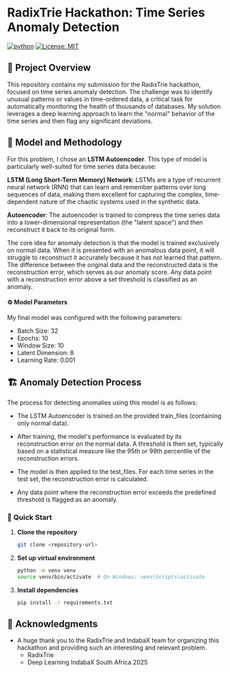 
# RadixTrie Hackathon: Time Series Anomaly Detection
[![python](https://img.shields.io/badge/Python-3.9-3776AB.svg?style=flat&logo=python&logoColor=white)](https://www.python.org)
[![License: MIT](https://img.shields.io/badge/License-MIT-yellow.svg)](LICENSE)

## 🚀 Project Overview
This repository contains my submission for the RadixTrie hackathon, focused on time series anomaly detection. The challenge was to identify unusual patterns or values in time-ordered data, a critical task for automatically monitoring the health of thousands of databases. My solution leverages a deep learning approach to learn the "normal" behavior of the time series and then flag any significant deviations.

## 🔧  Model and Methodology
For this problem, I chose an **LSTM Autoencoder**. This type of model is particularly well-suited for time series data because:

**LSTM (Long Short-Term Memory) Network**: LSTMs are a type of recurrent neural network (RNN) that can learn and remember patterns over long sequences of data, making them excellent for capturing the complex, time-dependent nature of the chaotic systems used in the synthetic data.

**Autoencoder**: The autoencoder is trained to compress the time series data into a lower-dimensional representation (the "latent space") and then reconstruct it back to its original form.

The core idea for anomaly detection is that the model is trained exclusively on normal data. When it is presented with an anomalous data point, it will struggle to reconstruct it accurately because it has not learned that pattern. The difference between the original data and the reconstructed data is the reconstruction error, which serves as our anomaly score. Any data point with a reconstruction error above a set threshold is classified as an anomaly.

#### ⚙️  Model Parameters
My final model was configured with the following parameters:

- Batch Size: 32
- Epochs: 10
- Window Size: 10
- Latent Dimension: 8
- Learning Rate: 0.001

## 🏗️ Anomaly Detection Process

The process for detecting anomalies using this model is as follows:

- The LSTM Autoencoder is trained on the provided train_files  (containing only normal data).

- After training, the model's performance is evaluated by its reconstruction error on the normal data. A threshold is then set, typically based on a statistical measure like the 95th or 99th percentile of the reconstruction errors.

- The model is then applied to the test_files. For each time series in the test set, the reconstruction error is calculated.

- Any data point where the reconstruction error exceeds the predefined threshold is flagged as an anomaly.

### 🚀 Quick Start
1. **Clone the repository**
   ```bash
   git clone <repository-url>
   ```
2. **Set up virtual environment**
   ```bash
   python -m venv venv
   source venv/bin/activate  # On Windows: venv\Scripts\activate
   ```

3. **Install dependencies**
   ```bash
   pip install -r requirements.txt
   ```
## 🌟 Acknowledgments
- A huge thank you to the RadixTrie and IndabaX team for organizing this hackathon and providing such an interesting and relevant problem.
   - RadixTrie
   - Deep Learning IndabaX South Africa 2025